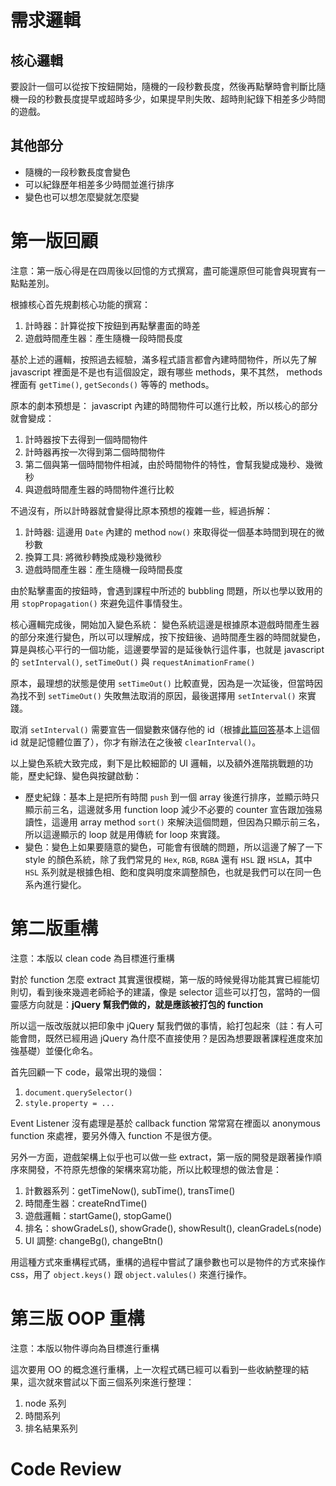 # 需求邏輯
## 核心邏輯
要設計一個可以從按下按鈕開始，隨機的一段秒數長度，然後再點擊時會判斷比隨機一段的秒數長度提早或超時多少，如果提早則失敗、超時則紀錄下相差多少時間的遊戲。

## 其他部分
- 隨機的一段秒數長度會變色
- 可以紀錄歷年相差多少時間並進行排序
- 變色也可以想怎麼變就怎麼變

# 第一版回顧
注意：第一版心得是在四周後以回憶的方式撰寫，盡可能還原但可能會與現實有一點點差別。

根據核心首先規劃核心功能的撰寫：
1. 計時器：計算從按下按鈕到再點擊畫面的時差
2. 遊戲時間產生器：產生隨機一段時間長度

基於上述的邏輯，按照過去經驗，滿多程式語言都會內建時間物件，所以先了解 javascript 裡面是不是也有這個設定，跟有哪些 methods，果不其然， methods 裡面有 `getTime()`, `getSeconds()` 等等的 methods。

原本的劇本預想是： javascript 內建的時間物件可以進行比較，所以核心的部分就會變成：
1. 計時器按下去得到一個時間物件
2. 計時器再按一次得到第二個時間物件
3. 第二個與第一個時間物件相減，由於時間物件的特性，會幫我變成幾秒、幾微秒
4. 與遊戲時間產生器的時間物件進行比較

不過沒有，所以計時器就會變得比原本預想的複雜一些，經過拆解：
1. 計時器: 這邊用 `Date` 內建的 method `now()` 來取得從一個基本時間到現在的微秒數
2. 換算工具: 將微秒轉換成幾秒幾微秒 
3. 遊戲時間產生器：產生隨機一段時間長度

由於點擊畫面的按鈕時，會遇到課程中所述的 bubbling 問題，所以也學以致用的用 `stopPropagation()` 來避免這件事情發生。

核心邏輯完成後，開始加入變色系統：
變色系統這邊是根據原本遊戲時間產生器的部分來進行變色，所以可以理解成，按下按鈕後、過時間產生器的時間就變色，算是與核心平行的一個功能，這邊要學習的是延後執行這件事，也就是 javascript 的 `setInterval()`, `setTimeOut()` 與 `requestAnimationFrame()`

原本，最理想的狀態是使用 `setTimeOut()` 比較直覺，因為是一次延後，但當時因為找不到 `setTimeOut()` 失敗無法取消的原因，最後選擇用 `setInterval()` 來實踐。

取消 `setInterval()` 需要宣告一個變數來儲存他的 id（根據[此篇回答](https://www.sitepoint.com/community/t/id-returned-by-setinterval/21831)基本上這個 id 就是記憶體位置了），你才有辦法在之後被 `clearInterval()`。

以上變色系統大致完成，剩下是比較細節的 UI 邏輯，以及額外進階挑戰題的功能，歷史紀錄、變色與按鍵啟動：

- 歷史紀錄：基本上是把所有時間 `push` 到一個 array 後進行排序，並顯示時只顯示前三名，這邊就多用 function loop 減少不必要的 counter 宣告跟加強易讀性，這邊用 array method `sort()` 來解決這個問題，但因為只顯示前三名，所以這邊顯示的 loop 就是用傳統 for loop 來實踐。
- 變色：變色上如果要隨意的變色，可能會有很醜的問題，所以這邊了解了一下 style 的顏色系統，除了我們常見的 `Hex`, `RGB`, `RGBA` 還有 `HSL` 跟 `HSLA`，其中 `HSL` 系列就是根據色相、飽和度與明度來調整顏色，也就是我們可以在同一色系內進行變化。

# 第二版重構
注意：本版以 clean code 為目標進行重構

對於 function 怎麼 extract 其實還很模糊，第一版的時候覺得功能其實已經能切則切，看到後來幾週老師給予的建議，像是 selector 這些可以打包，當時的一個靈感方向就是：**jQuery 幫我們做的，就是應該被打包的 function**

所以這一版改版就以把印象中 jQuery 幫我們做的事情，給打包起來（註：有人可能會問，既然已經用過 jQuery 為什麼不直接使用？是因為想要跟著課程進度來加強基礎）並優化命名。

首先回顧一下 code，最常出現的幾個：
1. `document.querySelector()`
2. `style.property = ...`

Event Listener 沒有處理是基於 callback function 常常寫在裡面以 anonymous function 來處裡，要另外傳入 function 不是很方便。

另外一方面，遊戲架構上似乎也可以做一些 extract，第一版的開發是跟著操作順序來開發，不符原先想像的架構來寫功能，所以比較理想的做法會是：
1. 計數器系列：getTimeNow(), subTime(), transTime()
2. 時間產生器：createRndTime()
3. 遊戲邏輯：startGame(), stopGame()
4. 排名：showGradeLs(), showGrade(), showResult(), cleanGradeLs(node)
5. UI 調整: changeBg(), changeBtn()

用這種方式來重構程式碼，重構的過程中嘗試了讓參數也可以是物件的方式來操作 css，用了 `object.keys()` 跟 `object.valules()` 來進行操作。

# 第三版 OOP 重構
注意：本版以物件導向為目標進行重構

這次要用 OO 的概念進行重構，上一次程式碼已經可以看到一些收納整理的結果，這次就來嘗試以下面三個系列來進行整理：
1. node 系列
2. 時間系列
3. 排名結果系列


# Code Review 
